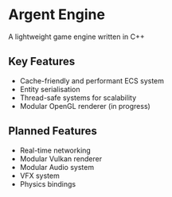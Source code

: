 # Argent Engine

A lightweight game engine written in C++

## Key Features
- Cache-friendly and performant ECS system
- Entity serialisation
- Thread-safe systems for scalability
- Modular OpenGL renderer (in progress)

## Planned Features
- Real-time networking
- Modular Vulkan renderer
- Modular Audio system
- VFX system
- Physics bindings
